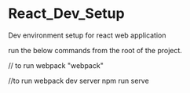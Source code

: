 # React_Dev_Setup
Dev environment setup for react web application

run the below commands from the root of the project.

// to run webpack
"webpack" 

//to run webpack dev server
npm run serve 

